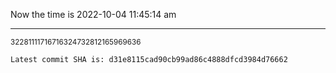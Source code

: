 Now the time is 2022-10-04 11:45:14 am

---

<small>32281111716716324732812165969636</small>

```txt
Latest commit SHA is: d31e8115cad90cb99ad86c4888dfcd3984d76662
```
